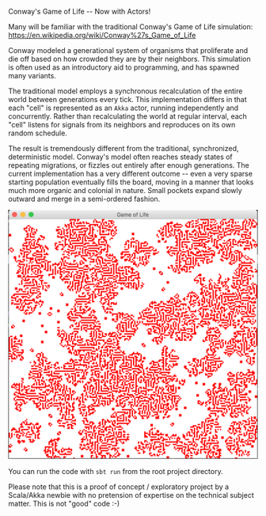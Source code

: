 Conway's Game of Life -- Now with Actors!

Many will be familiar with the traditional Conway's Game of Life simulation:
https://en.wikipedia.org/wiki/Conway%27s_Game_of_Life

Conway modeled a generational system of organisms that proliferate and die off
based on how crowded they are by their neighbors. This simulation is often used
as an introductory aid to programming, and has spawned many variants.

The traditional model employs a synchronous recalculation of the entire world
between generations every tick. This implementation differs in that each "cell"
is represented as an `Akka` actor, running independently and concurrently. Rather
than recalculating the world at regular interval, each "cell" listens for signals
from its neighbors and reproduces on its own random schedule.

The result is tremendously different from the traditional, synchronized, deterministic
model. Conway's model often reaches steady states of repeating migrations, or fizzles
out entirely after enough generations. The current implementation has a very different
outcome -- even a very sparse starting population eventually fills the board, moving
in a manner that looks much more organic and colonial in nature. Small pockets expand
slowly outward and merge in a semi-ordered fashion.

![A midlife simulation](example.png "A midlife simulation")

You can run the code with `sbt run` from the root project directory.


Please note that this is a proof of concept / exploratory project by a Scala/Akka
newbie with no pretension of expertise on the technical subject matter. This is not
"good" code :-)